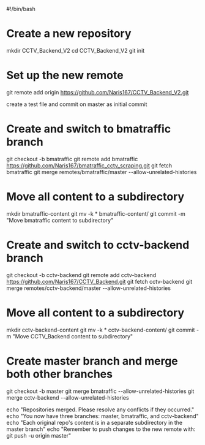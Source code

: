 #!/bin/bash

# Create a new repository
mkdir CCTV_Backend_V2
cd CCTV_Backend_V2
git init

# Set up the new remote
git remote add origin https://github.com/Naris167/CCTV_Backend_V2.git

create a test file and commit on master as initial commit

# Create and switch to bmatraffic branch
git checkout -b bmatraffic
git remote add bmatraffic https://github.com/Naris167/bmatraffic_cctv_scraping.git
git fetch bmatraffic
git merge remotes/bmatraffic/master --allow-unrelated-histories

# Move all content to a subdirectory
mkdir bmatraffic-content
git mv -k * bmatraffic-content/
git commit -m "Move bmatraffic content to subdirectory"

# Create and switch to cctv-backend branch
git checkout -b cctv-backend
git remote add cctv-backend https://github.com/Naris167/CCTV_Backend.git
git fetch cctv-backend
git merge remotes/cctv-backend/master --allow-unrelated-histories

# Move all content to a subdirectory
mkdir cctv-backend-content
git mv -k * cctv-backend-content/
git commit -m "Move CCTV_Backend content to subdirectory"

# Create master branch and merge both other branches
git checkout -b master
git merge bmatraffic --allow-unrelated-histories
git merge cctv-backend --allow-unrelated-histories

echo "Repositories merged. Please resolve any conflicts if they occurred."
echo "You now have three branches: master, bmatraffic, and cctv-backend"
echo "Each original repo's content is in a separate subdirectory in the master branch"
echo "Remember to push changes to the new remote with: git push -u origin master"